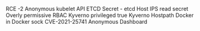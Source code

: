 RCE -2 
Anonymous kubelet API
ETCD
Secret - etcd
Host IPS read secret
Overly permissive RBAC
Kyverno privileged true
Kyverno Hostpath
Docker in Docker sock
CVE-2021-25741
Anonymous Dashboard
